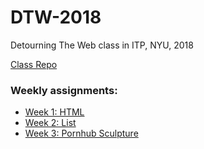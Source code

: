 # DTW-2018
Detourning The Web class in ITP, NYU, 2018

[Class Repo](https://github.com/antiboredom/detourning-the-web-2018)

### Weekly assignments:
- [Week 1: HTML](https://github.com/juniorxsound/DTW-2018/tree/master/week1)
- [Week 2: List](https://github.com/juniorxsound/DTW-2018/blob/master/week2/Long%20List.ipynb)
- [Week 3: Pornhub Sculpture](https://github.com/juniorxsound/DTW-2018/tree/master/week3)
